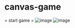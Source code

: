 # canvas-game
= start game = 
![image](https://user-images.githubusercontent.com/43163638/159716756-918790f1-4b58-4e1d-85c7-318631a8c9f7.png)
![image](https://user-images.githubusercontent.com/43163638/159716939-5209b435-e7da-4638-a016-f02fd05c224a.png)
